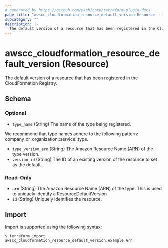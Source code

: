 ```yaml
---
# generated by https://github.com/hashicorp/terraform-plugin-docs
page_title: "awscc_cloudformation_resource_default_version Resource - terraform-provider-awscc"
subcategory: ""
description: |-
  The default version of a resource that has been registered in the CloudFormation Registry.
---
```


# awscc_cloudformation_resource_default_version (Resource)

The default version of a resource that has been registered in the CloudFormation Registry.



<!-- schema generated by tfplugindocs -->
## Schema

### Optional

- `type_name` (String) The name of the type being registered.

We recommend that type names adhere to the following pattern: company_or_organization::service::type.
- `type_version_arn` (String) The Amazon Resource Name (ARN) of the type version.
- `version_id` (String) The ID of an existing version of the resource to set as the default.

### Read-Only

- `arn` (String) The Amazon Resource Name (ARN) of the type. This is used to uniquely identify a ResourceDefaultVersion
- `id` (String) Uniquely identifies the resource.

## Import

Import is supported using the following syntax:

```shell
$ terraform import awscc_cloudformation_resource_default_version.example Arn
```
